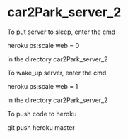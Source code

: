 # car2Park_server_2

To put server to sleep, enter the cmd

heroku ps:scale web = 0

in the directory car2Park_server_2


To wake_up server, enter the cmd

heroku ps:scale web = 1

in the directory car2Park_server_2


To push code to heroku

git push heroku master
